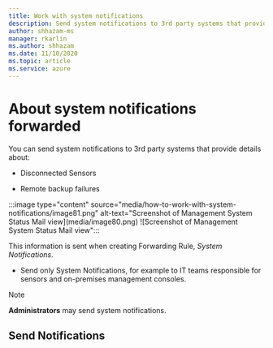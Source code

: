 ```yaml
---
title: Work with system notifications
description: Send system notifications to 3rd party systems that provide details.
author: shhazam-ms
manager: rkarlin
ms.author: shhazam
ms.date: 11/10/2020
ms.topic: article
ms.service: azure
---
```


# About system notifications forwarded

You can send system notifications to 3rd party systems that provide details about:

- Disconnected Sensors

- Remote backup failures

:::image type="content" source="media/how-to-work-with-system-notifications/image81.png" alt-text="Screenshot of Management System Status Mail view](media/image80.png) ![Screenshot of Management System Status Mail view":::

This information is sent when creating Forwarding Rule, *System Notifications*.

- Send only System Notifications, for example to IT teams responsible for sensors and on-premises management consoles.

> [!NOTE]
> **Administrators** may send system notifications.

## Send Notifications